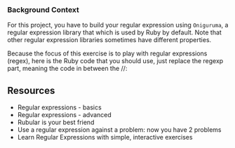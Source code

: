 ### Background Context
For this project, you have to build your regular expression using `Oniguruma`, a regular expression library that which is used by Ruby by default. Note that other regular expression libraries sometimes have different properties.


Because the focus of this exercise is to play with regular expressions (regex), here is the Ruby code that you should use, just replace the regexp part, meaning the code in between the //:

## Resources
- Regular expressions - basics
- Regular expressions - advanced
- Rubular is your best friend
- Use a regular expression against a problem: now you have 2 problems
- Learn Regular Expressions with simple, interactive exercises
